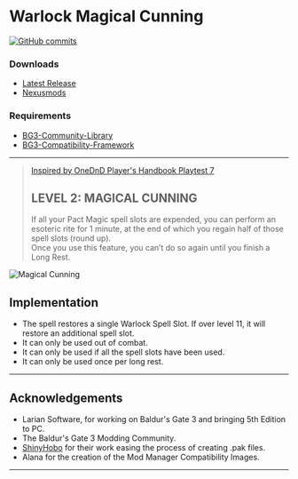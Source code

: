 # Warlock Magical Cunning

[![GitHub commits](https://img.shields.io/github/commits-since/BG3-Community-Library-Team/BG3-OneDnD-Modules/ua7.warlock.mc.1.0.0.0/main)](https://GitHub.com/BG3-Community-Library-Team/BG3-OneDnD-Modules/commit/)  

### Downloads

- [Latest Release](https://github.com/BG3-Community-Library-Team/BG3-OneDnD-Modules/releases/tag/ua7.warlock.mc.1.0.0.0)
- [Nexusmods](https://www.nexusmods.com/baldursgate3/mods/5203)

### Requirements

- [BG3-Community-Library](https://github.com/BG3-Community-Library-Team/BG3-Community-Library)
- [BG3-Compatibility-Framework](https://github.com/BG3-Community-Library-Team/BG3-Compatibility-Framework)

---

> [Inspired by OneDnD Player's Handbook Playtest 7](https://www.dndbeyond.com/sources/ua/ph-playtest-7)
>
> ## LEVEL 2: MAGICAL CUNNING
> If all your Pact Magic spell slots are expended, you can perform an esoteric rite for 1 minute, at the end of which you regain half of those spell slots (round up).  
> Once you use this feature, you can’t do so again until you finish a Long Rest.

![Magical Cunning](https://cdn.discordapp.com/attachments/1186926579562061914/1190544328557330482/Cunning.gif)

## Implementation

- The spell restores a single Warlock Spell Slot. If over level 11, it will restore an additional spell slot.
- It can only be used out of combat.
- It can only be used if all the spell slots have been used.
- It can only be used once per long rest.

---

## Acknowledgements

- Larian Software, for working on Baldur's Gate 3 and bringing 5th Edition to PC.
- The Baldur's Gate 3 Modding Community.
- [ShinyHobo](https://github.com/ShinyHobo) for their work easing the process of creating .pak files.
- Alana for the creation of the Mod Manager Compatibility Images.

---